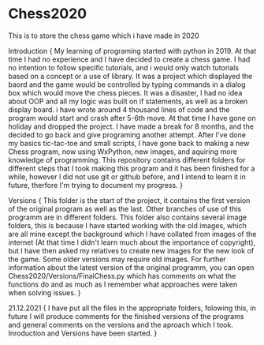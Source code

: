 # Chess2020
This is to store the chess game which i have made in 2020

Introduction
{
  My learning of programing started with python in 2019. At that time I had no experience and I have decided to create a chess game. I had no intention to follow specific tutorials, and i would only watch tutorials based on a concept or a use of library. It was a project which displayed the baord and the game would be controlled by typing commands in a dialog box which would move the chess pieces. It was a disaster, I had no idea about OOP and all my logic was built on if statements, as well as a broken display board. i have wrote around 4 thousand lines of code and the program would start and crash after 5-6th move. At that time I have gone on holiday and dropped the project. I have made a break for 8 months, and the decided to go back and give programing another attempt. After I've done my basics tic-tac-toe and small scripts, I have gone back to making a new Chess program, now using WxPython, new images, and aquiring more knowledge of programming. This repository contains different folders for different steps that I took making this program and it has been finished for a while, however I did not use git or github before, and I intend to learn it in future, therfore I'm trying to document my progress.
}

Versions
{
  This folder is the start of the project, it contains the first version of the original program as well as the last. Other branches of use of this programm are in different folders. This folder also contains several image folders, this is because I have started working with the old images, which are all mine except the background which I have collated from images of the internet (At that time I didn't learn much about the importance of copyright), but I have then asked my relatives to create new images for the new look of the game. Some older versions may require old images. 
  For further information about the latest version of the original programm, you can open Chess2020/Versions/FinalChess.py which has comments on what the functions do and as much as I remember what approaches were taken when solving issues.
}

21.12.2021
{
  I have put all the files in the appropriate folders, folowing this, in future I will produce comments for the finished versions of the programs and general comments on the versions and the aproach which I took.
  Inroduction and Versions have been started.
}
